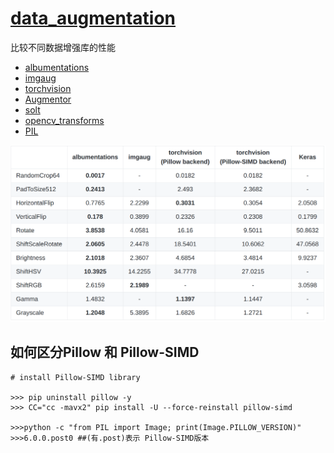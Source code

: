 # [data_augmentation](https://www.kaggle.com/c/tgs-salt-identification-challenge/discussion/66643)

比较不同数据增强库的性能
* [albumentations](https://github.com/albumentations-team/albumentations)
* [imgaug](https://github.com/aleju/imgaug)
* [torchvision](https://github.com/pytorch/vision)
* [Augmentor](https://github.com/mdbloice/Augmentor)
* [solt](https://github.com/MIPT-Oulu/solt)
* [opencv_transforms](https://github.com/jbohnslav/opencv_transforms)
* [PIL](https://github.com/python-pillow/Pillow)

![results](./figs/image_augmentations.png)


## 如何区分Pillow 和 Pillow-SIMD
```base
# install Pillow-SIMD library

>>> pip uninstall pillow -y
>>> CC="cc -mavx2" pip install -U --force-reinstall pillow-simd

>>>python -c "from PIL import Image; print(Image.PILLOW_VERSION)"
>>>6.0.0.post0 ##(有.post)表示 Pillow-SIMD版本

```
